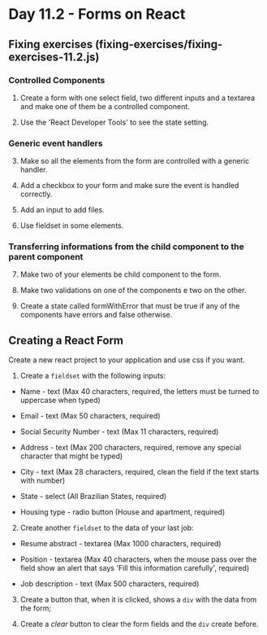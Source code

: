 # Day 11.2 - Forms on React

## Fixing exercises (fixing-exercises/fixing-exercises-11.2.js)

### Controlled Components

1. Create a form with one select field, two different inputs and a textarea and make one of them be a controlled component.

2. Use the 'React Developer Tools' to see the state setting.

### Generic event handlers

3. Make so all the elements from the form are controlled with a generic handler.

4. Add a checkbox to your form and make sure the event is handled correctly.

5. Add an input to add files.

6. Use fieldset in some elements.

### Transferring informations from the child component to the parent component

7. Make two of your elements be child component to the form.

8. Make two validations on one of the components e two on the other.

9. Create a state called formWithError that must be true if any of the components have errors and false otherwise.

## Creating a React Form

Create a new react project to your application and use css if you want.

1. Create a `fieldset` with the following inputs:

* Name - text (Max 40 characters, required, the letters must be turned to uppercase when typed)

* Email - text (Max 50 characters, required)

* Social Security Number - text (Max 11 characters, required)

* Address - text (Max 200 characters, required, remove any special character that might be typed)

* City - text (Max 28 characters, required, clean the field if the text starts with number)

* State - select (All Brazilian States, required)

* Housing type - radio button (House and apartment, required)

2. Create another `fieldset` to the data of your last job:

* Resume abstract - textarea (Max 1000 characters, required)

* Position - textarea (Max 40 characters, when the mouse pass over the field show an alert that says 'Fill this information carefully', required)

* Job description - text (Max 500 characters, required)

3. Create a button that, when it is clicked, shows a `div` with the data from the form;

4. Create a _clear_ button to clear the form fields and the `div` create before.
